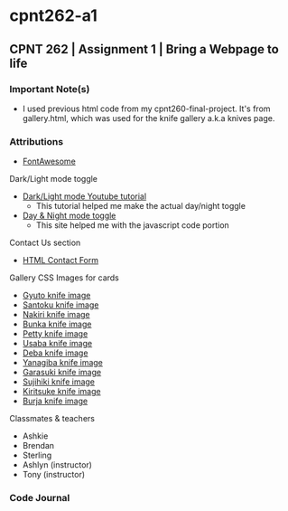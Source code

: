# cpnt262-a1

## CPNT 262 | Assignment 1 | Bring a Webpage to life

### Important Note(s)

- I used previous html code from my cpnt260-final-project. It's from gallery.html, which was used for the knife gallery a.k.a knives page.

### Attributions

- [FontAwesome](https://fontawesome.com/)

Dark/Light mode toggle
- [Dark/Light mode Youtube tutorial](https://www.youtube.com/watch?v=t-AQf8yzEeA)
  - This tutorial helped me make the actual day/night toggle
- [Day & Night mode toggle](https://foolishdeveloper.com/day-and-night-mode-toggle-using-javascript/)
  - This site helped me with the javascript code portion

Contact Us section
- [HTML Contact Form](https://www.majesticform.com/form-guides/html-email-form)

Gallery CSS Images for cards
- [Gyuto knife image](https://www.chefslocker.co.uk/store/p87/WASakai.html)
- [Santoku knife image](https://www.justonecookbook.com/your-guide-to-japanese-knives/)
- [Nakiri knife image](https://www.koiknives.com/blogs/japanese-knives/santoku-vs-nakiri-knives-which-one-is-right-for-you)
- [Bunka knife image](https://knifewear.com/products/yoshikane-shirogami-stainless-nashiji-bunka-165mm)
- [Petty knife image](https://staysharpmtl.com/en/collections/petty/products/hitohira-imojiya-th-aogami-super-petty-120mm)
- [Usaba knife image](https://en.wikipedia.org/wiki/Usuba_b%C5%8Dch%C5%8D)
- [Deba knife image](https://www.chefslocker.co.uk/deba--butchery.html)
- [Yanagiba knife image](https://en.wikipedia.org/wiki/Yanagi_ba)
- [Garasuki knife image](https://takahashikusu.co.jp/en/product/468/)
- [Sujihiki knife image](https://staysharpmtl.com/en/products/hado-ginsan-sujihiki-270-mm-kijiro-laque)
- [Kiritsuke knife image](https://staysharpmtl.com/en/products/yoshikane-skd-nashiji-kiritsuke-gyuto-240mm-tagayasan)
- [Burja knife image](https://osterrob.si/products/burja-noz-za-prsut-300-mm)

Classmates & teachers
- Ashkie 
- Brendan
- Sterling
- Ashlyn (instructor)
- Tony (instructor)

### Code Journal 
